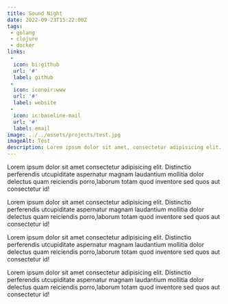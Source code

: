 ```yaml
---
title: Sound Night
date: 2022-09-23T15:22:00Z
tags:
 - golang
 - clojure
 - docker
links:
 -
  icon: bi:github
  url: '#'
  label: github
 -
  icon: iconoir:www
  url: '#'
  label: website
 -
  icon: ic:baseline-mail
  url: '#'
  label: email
image: ../../assets/projects/test.jpg
imageAlt: Test
description: Lorem ipsum dolor sit amet, consectetur adipisicing elit. Laborum dignissimos eveniet dolor.
---
```

Lorem ipsum dolor sit amet consectetur adipisicing elit. Distinctio perferendis utcupiditate aspernatur magnam laudantium mollitia dolor delectus quam reiciendis porro,laborum totam quod inventore sed quos aut consectetur id!

Lorem ipsum dolor sit amet consectetur adipisicing elit. Distinctio perferendis utcupiditate aspernatur magnam laudantium mollitia dolor delectus quam reiciendis porro,laborum totam quod inventore sed quos aut consectetur id!

Lorem ipsum dolor sit amet consectetur adipisicing elit. Distinctio perferendis utcupiditate aspernatur magnam laudantium mollitia dolor delectus quam reiciendis porro,laborum totam quod inventore sed quos aut consectetur id!

Lorem ipsum dolor sit amet consectetur adipisicing elit. Distinctio perferendis utcupiditate aspernatur magnam laudantium mollitia dolor delectus quam reiciendis porro,laborum totam quod inventore sed quos aut consectetur id!
